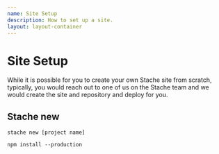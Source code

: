 ```yaml
---
name: Site Setup
description: How to set up a site.
layout: layout-container
---
```


# Site Setup

While it is possible for you to create your own Stache site from scratch, typically, you would reach out to one of us on the Stache team and we would create the site and repository and deploy for you.

## Stache new

<pre><code class="language-bash">stache new [project name]</code></pre>

<pre><code class="language-bash">npm install --production</code></pre>
